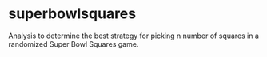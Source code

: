 # superbowlsquares
Analysis to determine the best strategy for picking n number of squares in a randomized Super Bowl Squares game.
